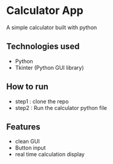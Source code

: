 # Calculator App

A simple calculator built with python

## Technologies used
- Python
- Tkinter (Python GUI library)

## How to run
- step1 : clone the repo
- step2 : Run the calculator python file

## Features
- clean GUI
- Button input
- real time calculation display
